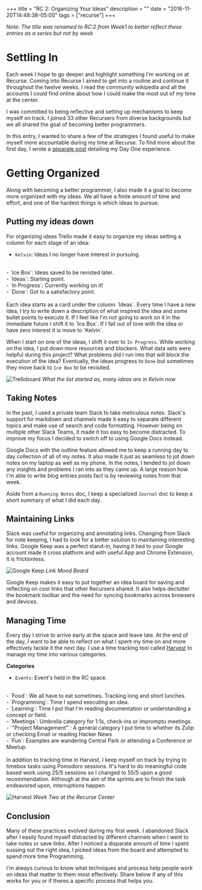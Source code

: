 
+++
title = "RC 2: Organizing Your Ideas"
description = ""
date = "2016-11-20T14:48:38-05:00"
tags = ["recurse"]
+++

*Note: The title was renamed to RC:2 from Week1 to better reflect these entries as a series but not by week*

Settling In
===
Each week I hope to go deeper and highlight something I'm working on at Recurse. Coming into Recurse I aimed to get into a routine and continue it throughout the twelve weeks. I read the community wikipedia and all the accounts I could find online about how I could make the most out of my time at the center.

I was committed to being reflective and setting up mechanisms to keep myself on track. I joined 33 other Recursers from diverse backgrounds but we all shared the goal of becoming better programmers.

In this entry, I wanted to share a few of the strategies I found useful to make myself more accountable during my time at Recurse. To find more about the first day, I wrote a [separate post]((/recurse/day-1)) detailing my Day One experience.


Getting Organized
===
Along with becoming a better programmer, I also made it a goal to become more organized with my ideas. We all have a finite amount of time and effort, and one of the hardest things is which ideas to pursue.

Putting my ideas down
---
For organizing ideas Trello made it easy to organize my ideas setting a column for each stage of an idea:

- `Kelvin`: Ideas I no longer have interest in pursuing.
<br/>
- `Ice Box`: Ideas saved to be revisted later.
<br/>
- `Ideas`: Starting point.
<br/>
- `In Progress`: Currently working on it!
<br/>
- `Done`: Got to a satisfactory point.
<br/>
<br/>
Each idea starts as a card under the column `Ideas`. Every time I have a new idea, I try to write down a description of what inspired the idea and some bullet points to execute it. If I feel like I'm not going to work on it in the immediate future I shift it to `Ice Box`. If I fall out of love with the idea or have zero interest it is move to `Kelvin`.

When I start on one of the ideas, I shift it over to `In Progress`. While working on the idea, I put down more resources and blockers. What data sets were helpful during this project? What problems did I run into that will block the execution of the idea? Eventually, the ideas progress to `Done` but sometimes they move back to `Ice Box` to be revisited.

<!--![recurse](/recurse/hello-world.jpg)-->
![Trelloboard](https://lh3.googleusercontent.com/PAdT-rZCNpvF1lMbHKbtjhwB_JK2mp26fvJkHmvt2EMPRfrmkc_-bDk8QyEqrQ3HKSk-1WzD258N_AExEgNa_EOJtAlICMDsNUnrwBQ75HHxasUtvgQOM5ZRXMZY5p7urm5hoPCRqW46zsDaSvVmTsZuiCRF6DVuv0WbW5pzPbOgGWIAL1Ss9kt4U-x9zp9NiLthNHGDqHRqJ5pb9p_qhw-G9qnbgs5v2aA5dfJwcLOs-GMHfh41osp82zHnCnp1Mi7kvSCqYSzatPTGaQs8ooQ3LikhsRrt8gScykeYmOL8YrCSjulcbhUYRzudNbJmSANdG9lD8o7ejzDr7hZFEBf-5_RMY4cUdTMZ3eg1KzDyaq_NLp-9Jm7Z-7XoHOxuzd7yLdnyu6vbUVvbAbSX4E1qjZ6zOm_zeeyiSEJ0TZJM91gn6-fZ4jUrtJ59kr1QtgMsKzeC1JYgTmXvQFp-JAJUeAanYBUgUsASYts2BuhWVm1DSvS2_j3X844ZL8glKQEZjKUEw2sgiKbKsRxxqgVLURBfCs1kgPAHDfOoSaNmcSRyKrU3t0WYXk4WyO717UQZI889sWUa-wsp7UJnESDJiZxkFuobz6NBnEyXgEdgrnx7rQ=w841-h790-no)
_What the list started as, many ideas are in Kelvin now_


Taking Notes
---
In the past, I used a private team Slack to take meticulous notes. Slack's support for markdown and channels made it easy to separate different topics and make use of search and code formatting.  However being on multiple other Slack Teams, it made it too easy to become distracted. To improve my focus I decided to switch off to using Google Docs instead.

Google Docs with the outline feature allowed me to keep a running day to day collection of all of my notes. It also made it just as seamless to jot down notes on my laptop as well as my phone. In the notes, I tended to jot down any insights and problems I ran into as they came up. A large reason how I'm able to write blog entries posts fact is by reviewing notes from that week.

Aside from a `Running Notes` doc, I keep a specialized `Journal` doc to keep a short summary of what I did each day.

Maintaining Links
---
Slack was useful for organizing and annotating links. Changing from Slack for note keeping, I had to look for a better solution to maintaining interesting links. Google Keep was a perfect stand-in, having it tied to your Google account made it cross platform and with useful App and Chrome Extension, it is frictionless.

![Google Keep](https://lh3.googleusercontent.com/ayER1VirrEg8Mj45iIurulcy9qZcvhVaCQT7pJOdn_eXxViam4BpP2Ych-4Kt4dmGxGzVA-MdRXdKB4oJ-hwMTvSMt9mO4kNdgn1J8zMDgU49yH5MzXDN0xDFpUzXHWRzj7NmW8vREvL7qIUoE0yQinxwmIhzy_wR8MlDqalovLpQhjHVTuBYgvMVPO1UaxjLccxyw4R4wULJY0rrSiRNev1mtFz_ON2qcsnIzRN4FeQUgkyHkWbIGlcOO1-OJkd9rEwrb-cz8ie944w_xe6Aiuly1lI-rFHpE3V_7xQITSQuXPL_hi_5PWPKbP_1rx4UV70XXSVeLMvZoKJqjXwZ73rAf4D0BhAUbPvBapFem7OSBmPiO08smzxlx-4-L50vHyY9D6X0onru-3c5WPqF261bLep7jnNG1WaWOMX2-ALtiaCBzhVLXackl5J3ZmiOO4TZ7gPNgWk267Cabbd8g1fJ34KwhpxU5uLjy0m6J8CajfaRcXmdh0kII22SZ5j47mcHbR-gu80dJ6AyzvPBbWgL9cQ4UhYwD8Aq83GAn3qBAM8vWTs50anV4lLX0gldXbG6EwM5Yd5MDu0yDvrySglmQzwHN2CM2TJ-blN9wDjDRtN8Q=w961-h548-no)
_Link Mood Board_

Google Keep makes it easy to put together an idea board for saving and reflecting on cool links that other Recursers shared. It also helps declutter the bookmark toolbar and the need for syncing bookmarks across browsers and devices.


Managing Time
---
Every day I strive to arrive early at the space and leave late. At the end of the day, I want to be able to reflect on what I spent my time on and more effectively tackle it the next day. I use a time tracking tool called [Harvest](https://harvestapp.com) to manage my time into various categories.

**Categories**
<br/>
- `Events`: Event's held in the RC space.
<br/>
- `Food`: We all have to eat sometimes. Tracking long and short lunches.
<br/>
- `Programming`: Time I spend executing an idea.
<br/>
- `Learning`: Time I put that I'm reading documentation or understanding a concept or field.
<br/>
- `Meetings`: Umbrella category for 1:1s, check-ins or impromptu meetings.
<br/>
- `"Project Management"`: A general category I put time to whether its Zulip or checking Email or reading Hacker News
<br/>
- `Fun`: Examples are wandering Central Park or attending a Conference or Meetup.
<br/>
<br/>
In addition to tracking time in Harvest, I keep myself on track by trying to timebox tasks using Pomodoro sessions. It's hard to do meaningful code based work using 25/5 sessions so I changed to 55/5 upon a good recommendation. Although at the aim of the sprints are to finish the task endeavored upon, interruptions happen

![Harvest](https://lh3.googleusercontent.com/im1xvZsP_ZiCrukV4mZhCqntGBMuTzu0w-JPCt5G7cROk0RB6XaZ0-BtdMVg59zfg6ghpofvAJI=w494-h366-no)
_Week Two at the Recurse Center_

Conclusion
---
Many of these practices evolved during my first week. I abandoned Slack after I easily found myself distracted by different channels when I went to take notes or save links. After I noticed a disparate amount of time I spent sussing out the right idea, I picked ideas from the board and attempted to spend more time Programming.

I'm always curious to know what techniques and process help people work on ideas that matter to them most effectively. Share below if any of this works for you or if theres a specific process that helps you.